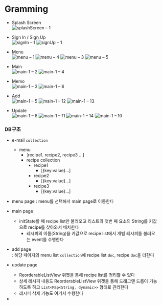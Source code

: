 # Gramming

- Splash Screen  
![splashScreen – 1](https://user-images.githubusercontent.com/81023768/205496489-c936c9b9-a375-4dbb-9c3d-d897b0bcfaac.png)  

- Sign In / Sign Up  
![signIn – 1](https://user-images.githubusercontent.com/81023768/205496498-1d36da0e-1453-49ec-8bc9-7537615a1d7b.png)
![signUp – 1](https://user-images.githubusercontent.com/81023768/205496496-ff0dd648-bf42-4c0f-9a1d-a59bea9af82b.png)  

- Menu  
![menu – 1](https://user-images.githubusercontent.com/81023768/205496524-628b561b-715b-479c-9983-f5124626f879.png)
![menu – 4](https://user-images.githubusercontent.com/81023768/205496526-f216f1b7-fc10-40bd-aacc-26df6c2873a2.png)
![menu – 3](https://user-images.githubusercontent.com/81023768/205496527-f4dcb23f-094c-4e66-9fa8-5e3d5d096e58.png)
![menu – 5](https://user-images.githubusercontent.com/81023768/205496529-a1a4a970-2907-4efd-a1ad-2f97271b0668.png)  

- Main  
![main-1 – 2](https://user-images.githubusercontent.com/81023768/205496584-16dae22f-3a0e-4f04-85d7-9de8d42a3a10.png)
![main-1 – 4](https://user-images.githubusercontent.com/81023768/205496586-8108056a-dca3-42a5-97f4-e2252de0744b.png)  

- Memo  
![main-1 – 3](https://user-images.githubusercontent.com/81023768/205496622-cd6e2966-f2d4-4986-9726-965904367357.png)
![main-1 – 6](https://user-images.githubusercontent.com/81023768/205496625-f49acee8-c1e1-4018-8e54-56a92fd45d31.png)  

- Add  
![main-1 – 5](https://user-images.githubusercontent.com/81023768/205496636-6374037e-8ecb-4fe0-bf06-1afe6b5e8684.png)
![main-1 – 12](https://user-images.githubusercontent.com/81023768/205496641-9d23ef14-b408-405f-9946-fd06964654d7.png)
![main-1 – 13](https://user-images.githubusercontent.com/81023768/205496642-45bd7f62-3054-403e-8464-46a5f51dd49c.png)  

- Update  
![main-1 – 8](https://user-images.githubusercontent.com/81023768/205496660-5b4a307c-a12d-4a56-b816-f47facc9d623.png)
![main-1 – 11](https://user-images.githubusercontent.com/81023768/205496662-b15f3277-33a9-447e-b509-bb174af8d5f0.png)
![main-1 – 14](https://user-images.githubusercontent.com/81023768/205496664-63392194-ce5c-46a2-8af2-703fa4bb1a76.png)
![main-1 – 10](https://user-images.githubusercontent.com/81023768/205496666-f800ca84-400f-4edb-b21e-260155db6ed7.png)  
  


  

### DB구조

- e-mail `collection`
	- menu 
		- [recipe1, recipe2, recipe3 ...]
		- recipe collection
			- recipe1
				- [{key:value}...]
			- recipe2
				- [{key:value}...]
			- recipe3
				- [{key:value}...]
- menu page
: menu를 선택해서 main page로 이동한다

- main page
  - initState할 때 recipe list만 불러오고 리스트의 첫번 째 요소의 String를 키값으로 recipe를 찾아와서 배치한다
	- 레시피의 이름(String)을 키값으로 recipe list에서 개별 레시피를 불러오는 event를 수행한다

- add page  
: 해당 페이지의 menu list `collection`에 recipe list `doc`, recipe `doc`을 더한다

- update page  
	- ReorderableListView 위젯을 통해 recipe list를 정리할 수 있다
	- 상세 레시피 내용도 ReorderableListView 위젯을 통해 드래그앤 드롭이 가능하도록 하고 `List<Map<String, dynamic>>` 형태로  관리한다
	- 레시피 삭제 기능도 여기서 수행한다


- 


